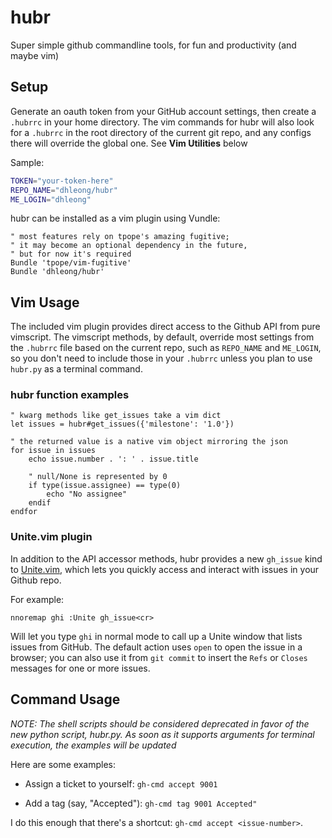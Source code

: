 # hubr

Super simple github commandline tools, for fun and productivity (and maybe vim)

## Setup
Generate an oauth token from your GitHub account settings, then create a 
`.hubrrc` in your home directory. The vim commands for hubr will also look 
for a `.hubrrc` in the root directory of the current git repo, and any
configs there will override the global one. See **Vim Utilities** below

Sample:

```bash
TOKEN="your-token-here"
REPO_NAME="dhleong/hubr"
ME_LOGIN="dhleong"
```

hubr can be installed as a vim plugin using Vundle:

```vim
" most features rely on tpope's amazing fugitive;
" it may become an optional dependency in the future,
" but for now it's required
Bundle 'tpope/vim-fugitive'
Bundle 'dhleong/hubr'
```

## Vim Usage

The included vim plugin provides direct access to the Github API
from pure vimscript. The vimscript methods, by default, override
most settings from the `.hubrrc` file based on the current repo,
such as `REPO_NAME` and `ME_LOGIN`, so you don't need to include
those in your `.hubrrc` unless you plan to use `hubr.py` as a terminal
command.

### hubr function examples

```vim
" kwarg methods like get_issues take a vim dict
let issues = hubr#get_issues({'milestone': '1.0'})

" the returned value is a native vim object mirroring the json
for issue in issues
    echo issue.number . ': ' . issue.title

    " null/None is represented by 0
    if type(issue.assignee) == type(0)
        echo "No assignee"
    endif
endfor
```

### Unite.vim plugin

In addition to the API accessor methods, hubr provides a new `gh_issue`
kind to [Unite.vim](http://github.com/shougo/unite.vim), which lets
you quickly access and interact with issues in your Github repo. 

For example:

```vim
nnoremap ghi :Unite gh_issue<cr>
```

Will let you type `ghi` in normal mode to call up a Unite window
that lists issues from GitHub. The default action uses `open` to
open the issue in a browser; you can also use it from `git commit`
to insert the `Refs` or `Closes` messages for one or more issues.

## Command Usage

*NOTE: The shell scripts should be considered deprecated in favor of 
the new python script, hubr.py. As soon as it supports arguments
for terminal execution, the examples will be updated*

Here are some examples:

* Assign a ticket to yourself:
`gh-cmd accept 9001`

* Add a tag (say, "Accepted"):
`gh-cmd tag 9001 Accepted"`

I do this enough that there's a shortcut: `gh-cmd accept <issue-number>`.
